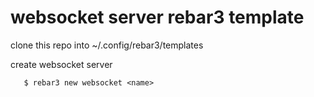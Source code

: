 # websocket server rebar3 template

clone this repo into ~/.config/rebar3/templates

create websocket server

       $ rebar3 new websocket <name>
